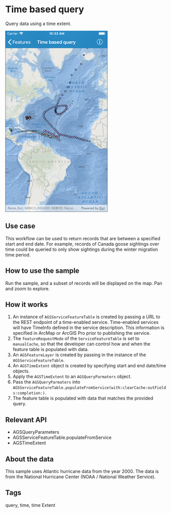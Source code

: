 # Time based query

Query data using a time extent. 

![Time based query sample](time-based-query.png)

## Use case

This workflow can be used to return records that are between a specified start and end date. For example, records of Canada goose sightings over time could be queried to only show sightings during the winter migration time period.

## How to use the sample

Run the sample, and a subset of records will be displayed on the map. Pan and zoom to explore.

## How it works

1. An instance of `AGSServiceFeatureTable` is created by passing a URL to the REST endpoint of a time-enabled service. Time-enabled services will have TimeInfo defined in the service description. This information is specified in ArcMap or ArcGIS Pro prior to publishing the service.
2. The `featureRequestMode` of the `ServiceFeatureTable` is set to `manualCache`, so that the developer can control how and when the feature table is populated with data.
3. An `AGSFeatureLayer` is created by passing in the instance of the `AGSServiceFeatureTable`.
4. An `AGSTimeExtent` object is created by specifying start and end date/time objects.
5. Apply the `AGSTimeExtent` to an `AGSQueryParmaters` object.
6. Pass the `AGSQueryParmaters` into `AGSServiceFeatureTable.populateFromService(with:clearCache:outFields:completion:)`.
7. The feature table is populated with data that matches the provided query.

## Relevant API

* AGSQueryParameters
* AGSServiceFeatureTable.populateFromService
* AGSTimeExtent

## About the data

This sample uses Atlantic hurricane data from the year 2000. The data is from the National Hurricane Center (NOAA / National Weather Service).

## Tags

query, time, time Extent
